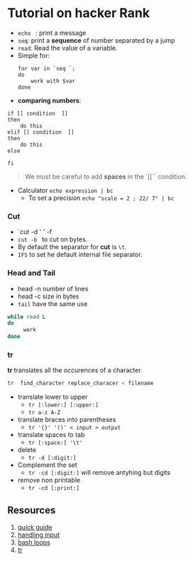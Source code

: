 # Tutorial on hacker Rank

- `echo ` : print a message
- `seq`: print a **sequence** of number separated by a jump
- `read`: Read the value of a variable.
- Simple for:
    ```shell
    for var in `seq `; 
    do 
        work with $var
    done
    ```
- **comparing numbers**: 
```
if [[ condition  ]]
then 
    do this
elif [[ condition  ]]
then 
    do this
else 

fi
```

> We must be careful to add **spaces** in the `[[`` condition.


- Calculator `echo expression | bc`
    - To set a precision `echo "scale = 2 ; 22/ 7" | bc `


### Cut

- `cut -d ' ' -f 
- `cut -b ` to cut on bytes.
- By default the separator for **cut** is `\t`.
- `IFS` to set he default internal file separator.


### Head  and Tail

- head -n number of lines
- head -c size in bytes
- `tail` have the same use


```bash
while read L
do
     work
done
```


### tr

**tr** translates all the occurences of a character.

```bash
tr  find_character replace_characer < filename
```

- translate lower to upper
    - `tr [:lower:] [:upper:]`
    - `tr a-z A-Z`
- translate braces into parentheses
    - `tr '{}' '()' < input > output`
- translate spaces to tab
    - `tr [:space:] '\t'`
- delete 
    - `tr -d [:digit:]`
- Complement the set
    - `tr -cd [:digit:]`  will remove antyhing but digits
- remove non printable 
    - `tr -cd [:print:]`
    

## Resources

1. [quick guide](http://www.panix.com/~elflord/unix/bash-tute.html)
2. [handling input](https://tldp.org/LDP/Bash-Beginners-Guide/html/sect_08_02.html)
3. [bash loops](https://www.cyberciti.biz/faq/bash-for-loop/)
4. [tr](https://www.thegeekstuff.com/2012/12/linux-tr-command/)
    


